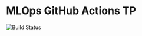 # MLOps GitHub Actions TP
![Build
Status](https://github.com/anism91/mlops-github-actions-tp/actions/workflow/badge.yml/badge.svg)